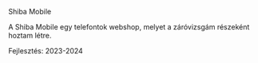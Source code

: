 Shiba Mobile

A Shiba Mobile egy telefontok webshop, melyet a záróvizsgám részeként hoztam létre.

Fejlesztés: 2023-2024

